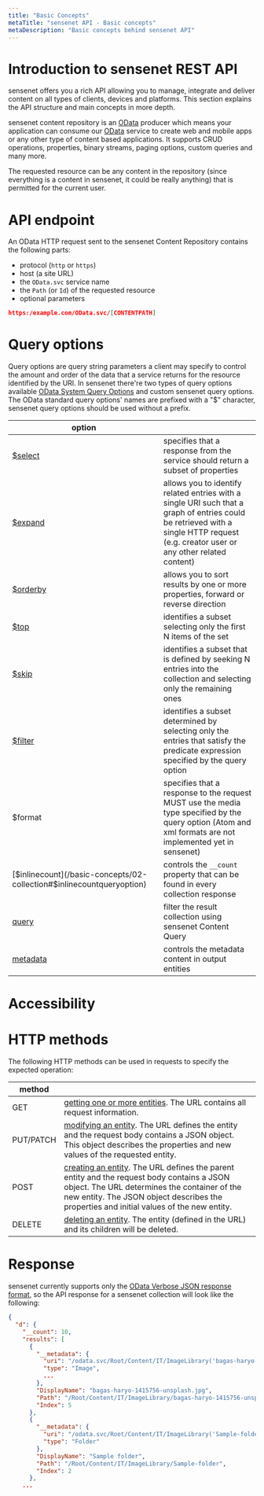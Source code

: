 ```yaml
---
title: "Basic Concepts"
metaTitle: "sensenet API - Basic concepts"
metaDescription: "Basic concepts behind sensenet API"
---
```


# Introduction to sensenet REST API

sensenet offers you a rich API allowing you to manage, integrate and deliver content on all types of clients, devices and platforms. This section explains the API structure and main concepts in more depth.

sensenet content repository is an [OData](https://www.odata.org/) producer which means your application can consume our [OData](https://www.odata.org/) service to create web and mobile apps or any other type of content based applications. It supports CRUD operations, properties, binary streams, paging options, custom queries and many more.

The requested resource can be any content in the repository (since everything is a content in sensenet, it could be really anything) that is permitted for the current user.

# API endpoint

An OData HTTP request sent to the sensenet Content Repository contains the following parts:

- protocol (`http` or `https`)
- host (a site URL)
- the `OData.svc` service name
- the `Path` (or `Id`) of the requested resource
- optional parameters

```json
https:/example.com/OData.svc/[CONTENTPATH]
```

# Query options

Query options are query string parameters a client may specify to control the amount and order of the data that a service returns for the resource identified by the URI. In sensenet there're two types of query options available [OData System Query Options](https://www.odata.org/documentation/odata-version-3-0/url-conventions/) and custom sensenet query options. The OData standard query options' names are prefixed with a "$" character, sensenet query options should be used without a prefix.

| option |     |
| ------ | --- |
| [$select](/basic-concepts/03-select-expand#select?target="_self") | specifies that a response from the service should return a subset of properties |
| [$expand](/basic-concepts/03-select-expand#expand)| allows you to identify related entries with a single URI such that a graph of entries could be retrieved with a single HTTP request (e.g. creator user or any other related content) |
| [$orderby](/basic-concepts/04-ordering-paging#ordering)  | allows you to sort results by one or more properties, forward or reverse direction |
| [$top](/basic-concepts/04-ordering-paging#top) | identifies a subset selecting only the first N items of the set |
| [$skip](/basic-concepts/04-ordering-paging#skip)  | identifies a subset that is defined by seeking N entries into the collection and selecting only the remaining ones |
| [$filter](/basic-concepts/05-search-filter#filter)  | identifies a subset determined by selecting only the entries that satisfy the predicate expression specified by the query option |
| $format | specifies that a response to the request MUST use the media type specified by the query option (Atom and xml formats are not implemented yet in sensenet)  |
| [$inlinecount](/basic-concepts/02-collection#$inlinecountqueryoption) | controls the `__count` property that can be found in every collection response |
| [query](/basic-concepts/05-search-filter#query)  | filter the result collection using sensenet Content Query |
| [metadata](/basic-concepts/06-metadata) | controls the metadata content in output entities |

# Accessibility

# HTTP methods

The following HTTP methods can be used in requests to specify the expected operation:

| method ||
| --- | --- |
| GET | [getting one or more entities](/api-docs/basic-concepts/01-entry). The URL contains all request information. |
| PUT/PATCH | [modifying an entity](/api-docs/content-management/02-update). The URL defines the entity and the request body contains a JSON object. This object describes the properties and new values of the requested entity. |
| POST | [creating an entity](/api-docs/content-management/01-create). The URL defines the parent entity and the request body contains a JSON object. The URL determines the container of the new entity. The JSON object describes the properties and initial values of the new entity. |
| DELETE | [deleting an entity](/api-docs/content-management/03-delete). The entity (defined in the URL) and its children will be deleted. |

# Response

sensenet currently supports only the [OData Verbose JSON response format](https://www.odata.org/documentation/odata-version-3-0/json-verbose-format/), so the API response for a sensenet collection will look like the following:

```json
{
  "d": {
    "__count": 10,
    "results": [
      {
        "__metadata": {
          "uri": "/odata.svc/Root/Content/IT/ImageLibrary('bagas-haryo-1415756-unsplash.jpg')",
          "type": "Image",
          ...
        },
        "DisplayName": "bagas-haryo-1415756-unsplash.jpg",
        "Path": "/Root/Content/IT/ImageLibrary/bagas-haryo-1415756-unsplash.jpg",
        "Index": 5
      },
      {
        "__metadata": {
          "uri": "/odata.svc/Root/Content/IT/ImageLibrary('Sample-folder')",
          "type": "Folder"
        },
        "DisplayName": "Sample folder",
        "Path": "/Root/Content/IT/ImageLibrary/Sample-folder",
        "Index": 2
      },
    ...
```
